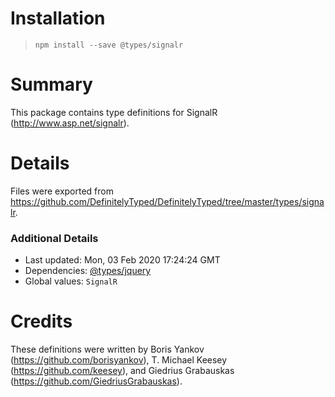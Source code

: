 # Installation
> `npm install --save @types/signalr`

# Summary
This package contains type definitions for SignalR (http://www.asp.net/signalr).

# Details
Files were exported from https://github.com/DefinitelyTyped/DefinitelyTyped/tree/master/types/signalr.

### Additional Details
 * Last updated: Mon, 03 Feb 2020 17:24:24 GMT
 * Dependencies: [@types/jquery](https://npmjs.com/package/@types/jquery)
 * Global values: `SignalR`

# Credits
These definitions were written by Boris Yankov (https://github.com/borisyankov), T. Michael Keesey (https://github.com/keesey), and Giedrius Grabauskas (https://github.com/GiedriusGrabauskas).
